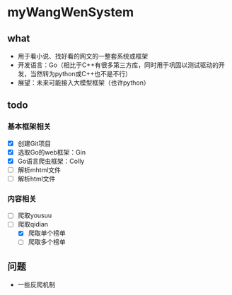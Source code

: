 # myWangWenSystem

## what

- 用于看小说、找好看的网文的一整套系统或框架
- 开发语言：Go（相比于C++有很多第三方库，同时用于巩固以测试驱动的开发，当然转为python或C++也不是不行）
- 展望：未来可能接入大模型框架（也许python）

## todo

### 基本框架相关
- [X] 创建Git项目
- [X] 选取Go的web框架：Gin
- [X] Go语言爬虫框架：Colly
- [ ] 解析mhtml文件
- [ ] 解析html文件
### 内容相关
- [ ] 爬取yousuu
- [ ] 爬取qidian
  - [x] 爬取单个榜单
  - [ ] 爬取多个榜单
## 问题
- 一些反爬机制
